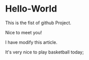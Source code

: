 # Hello-World
This is the fist of github Project.

Nice to meet you!

I have modify this article.

It's very nice to play basketball today;
